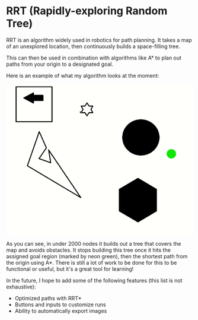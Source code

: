 # RRT (Rapidly-exploring Random Tree)
RRT is an algorithm widely used in robotics for path planning. It takes a map of an unexplored location, then continuously builds a space-filling tree. 

This can then be used in combination with algorithms like A* to plan out paths from your origin to a designated goal.

Here is an example of what my algorithm looks at the moment:

![RRT Example](examples/example-03.gif)

As you can see, in under 2000 nodes it builds out a tree that covers the map and avoids obstacles. It stops building this tree once it hits the assigned goal region (marked by neon green), then the shortest path from the origin using A*.
There is still a lot of work to be done for this to be functional or useful, but it's a great tool for learning!

In the future, I hope to add some of the following features (this list is not exhaustive):
- Optimized paths with RRT*
- Buttons and inputs to customize runs
- Ability to automatically export images
